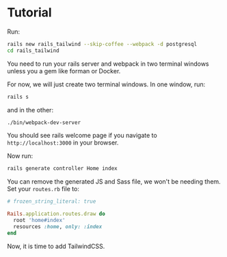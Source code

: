 # Tutorial

Run:

```sh
rails new rails_tailwind --skip-coffee --webpack -d postgresql
cd rails_tailwind
```

You need to run your rails server and webpack in two terminal windows unless you a gem like forman or Docker.

For now, we will just create two terminal windows. In one window, run:

```sh
rails s
```

and in the other:

```sh
./bin/webpack-dev-server
```

You should see rails welcome page if you navigate to `http://localhost:3000` in your browser.

Now run:

```sh
rails generate controller Home index
```

You can remove the generated JS and Sass file, we won't be needing them. Set your `routes.rb` file to:

```rb
# frozen_string_literal: true

Rails.application.routes.draw do
  root 'home#index'
  resources :home, only: :index
end
```

Now, it is time to add TailwindCSS.
